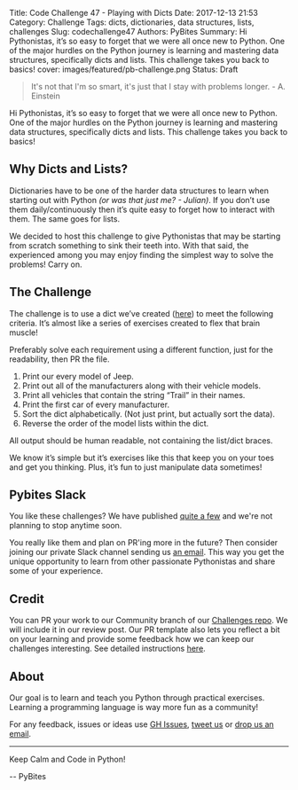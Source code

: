 Title: Code Challenge 47 - Playing with Dicts
Date: 2017-12-13 21:53
Category: Challenge
Tags: dicts, dictionaries, data structures, lists, challenges
Slug: codechallenge47
Authors: PyBites
Summary: Hi Pythonistas, it’s so easy to forget that we were all once new to Python. One of the major hurdles on the Python journey is learning and mastering data structures, specifically dicts and lists. This challenge takes you back to basics!
cover: images/featured/pb-challenge.png
Status: Draft

> It's not that I'm so smart, it's just that I stay with problems longer. - A. Einstein

Hi Pythonistas, it’s so easy to forget that we were all once new to Python. One of the major hurdles on the Python journey is learning and mastering data structures, specifically dicts and lists. This challenge takes you back to basics!

## Why Dicts and Lists?

Dictionaries have to be one of the harder data structures to learn when starting out with Python *(or was that just me? - Julian)*. If you don’t use them daily/continuously then it’s quite easy to forget how to interact with them. The same goes for lists.

We decided to host this challenge to give Pythonistas that may be starting from scratch something to sink their teeth into. With that said, the experienced among you may enjoy finding the simplest way to solve the problems! Carry on.

## The Challenge

The challenge is to use a dict we’ve created ([here](<URL>)) to meet the following criteria. It’s almost like a series of exercises created to flex that brain muscle!

Preferably solve each requirement using a different function, just for the readability, then PR the file.

1. Print our every model of Jeep.
2. Print out all of the manufacturers along with their vehicle models.
3. Print all vehicles that contain the string “Trail” in their names.
4. Print the first car of every manufacturer.
5. Sort the dict alphabetically. (Not just print, but actually sort the data).
6. Reverse the order of the model lists within the dict.

All output should be human readable, not containing the list/dict braces.

We know it’s simple but it’s exercises like this that keep you on your toes and get you thinking. Plus, it’s fun to just manipulate data sometimes!


## Pybites Slack

You like these challenges? We have published [quite a few](https://github.com/pybites/challenges) and we're not planning to stop anytime soon.

You really like them and plan on PR'ing more in the future? Then consider joining our private Slack channel sending us [an email](mailto:pybitesblog@gmail.com). This way you get the unique opportunity to learn from other passionate Pythonistas and share some of your experience.

## Credit

You can PR your work to our Community branch of our [Challenges repo](https://github.com/pybites/challenges). We will include it in our review post. Our PR template also lets you reflect a bit on your learning and provide some feedback how we can keep our challenges interesting. See detailed instructions [here](https://github.com/pybites/challenges/blob/master/INSTALL.md).

## About

Our goal is to learn and teach you Python through practical exercises. Learning a programming language is way more fun as a community!

For any feedback, issues or ideas use [GH Issues](https://github.com/pybites/challenges/issues), [tweet us](https://twitter.com/pybites) or [drop us an email](mailto:pybitesblog@gmail.com).

---

Keep Calm and Code in Python!

-- PyBites
